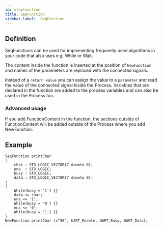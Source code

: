 ```yaml
---
id: stepfunction
title: SeqFunction
sidebar_label:  SeqFunction
---
```


## Definition

SeqFunctions can be used for implementing frequently used algorithms in your code that also uses e.g. While or
Wait.

The content inside the function is inserted at the position of `NewFunction` and names of the parameters are replaced
with the connected signals. 

Instead of a `return value` you can assign the value to a `parameter` and read the value of
the connected signal inside the Process. Variables that are declared in the function are added to the process
variables and can also be used in the Process too.

### Advanced usage

If you add FunctionContent in the function, the sections outside of FunctionContent will be added outside
of the Process where you add NewFunction.

## Example
```vhdp
SeqFunction printChar
(
    char : STD_LOGIC_VECTOR(7 downto 0);
    ena  : STD_LOGIC;
    busy : STD_LOGIC;
    data : STD_LOGIC_VECTOR(7 downto 0);
)
{
    While(busy = '1') {}
    data <= char;
    ena <= '1';
    While(busy = '0') {}
    ena <= '0';
    While(busy = '1') {}
}
NewFunction printChar (x”56”, UART_Enable, UART_Busy, UART_Data);
```
